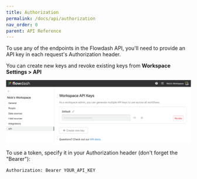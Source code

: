 ```yaml
---
title: Authorization
permalink: /docs/api/authorization
nav_order: 0
parent: API Reference
---
```

To use any of the endpoints in the Flowdash API, you'll need to provide an API key in each request's Authorization
header.

You can create new keys and revoke existing keys from **Workspace Settings > API**

![](/assets/images/b346978-API_Keys.png)

To use a token, specify it in your Authorization header (don't forget the "Bearer"):

```
Authorization: Bearer YOUR_API_KEY
```
